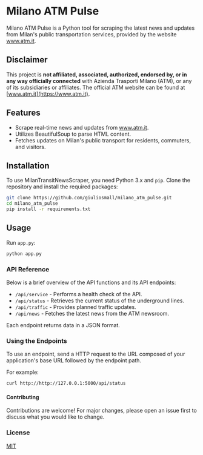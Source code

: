 # Milano ATM Pulse

Milano ATM Pulse is a Python tool for scraping the latest news and updates from Milan's public transportation services, provided by the website www.atm.it.

## Disclaimer

This project is **not affiliated, associated, authorized, endorsed by, or in any way officially connected** with Azienda Trasporti Milano (ATM), or any of its subsidiaries or affiliates. The official ATM website can be found at [www.atm.it](https://www.atm.it).

## Features

- Scrape real-time news and updates from www.atm.it.
- Utilizes BeautifulSoup to parse HTML content.
- Fetches updates on Milan's public transport for residents, commuters, and visitors.

## Installation

To use MilanTransitNewsScraper, you need Python 3.x and `pip`. Clone the repository and install the required packages:

```bash
git clone https://github.com/giuliosmall/milano_atm_pulse.git
cd milano_atm_pulse
pip install -r requirements.txt
```

## Usage

Run `app.py`:

```bash
python app.py
```

### API Reference

Below is a brief overview of the API functions and its API endpoints:

- `/api/service` - Performs a health check of the API.
- `/api/status` - Retrieves the current status of the underground lines.
- `/api/traffic` - Provides planned traffic updates.
- `/api/news` - Fetches the latest news from the ATM newsroom.

Each endpoint returns data in a JSON format.

### Using the Endpoints

To use an endpoint, send a HTTP request to the URL composed of your application's base URL followed by the endpoint path.

For example:

```bash
curl http://http://127.0.0.1:5000/api/status
```

#### Contributing
Contributions are welcome! For major changes, please open an issue first to discuss what you would like to change.

### License

[MIT](https://choosealicense.com/licenses/mit/)




